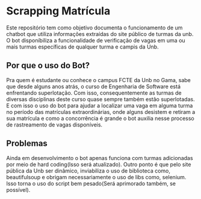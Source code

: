 # Scrapping Matrícula

Este repositório tem como objetivo documenta o funcionamento de um chatbot que utiliza informações extraídas do site público de turmas da unb. O bot disponíbiliza a funcionalidade de verificação de vagas em uma ou mais turmas específicas de qualquer turma e campis da Unb.

## Por que o uso do Bot?

Pra quem é estudante ou conhece o campus FCTE da Unb no Gama, sabe que desde alguns anos atrás, o curso de Engenharia de Software está enfrentando superlotação. Com isso, consequentemente as turmas de diversas disciplinas deste curso quase sempre também estão superlotadas. E com isso o uso do bot para ajudar a localizar uma vaga em alguma turma no período das matrículas extraordinárias, onde alguns desistem e retiram a sua matrícula e como a concorrência é grande o bot auxilia nesse processo de rastreamento de vagas disponíveis.

## Problemas

Ainda em desenvolvimento o bot apenas funciona com turmas adicionadas por meio de hard coding(Isso será atualizado). Outro ponto é que pelo site pública da Unb ser dinâmico, inviabiliza o uso de biblioteca como, beautifulsoup e obrigam necessariamente o uso de libs como, selenium. Isso torna o uso do script bem pesado(Será aprimorado também, se possível).